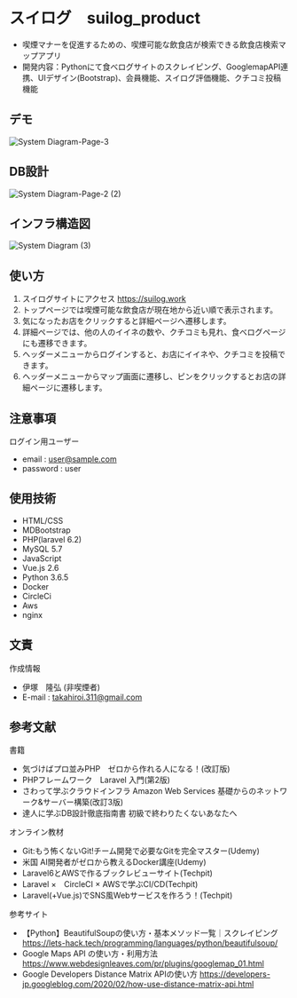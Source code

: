 # スイログ　suilog_product

* 喫煙マナーを促進するための、喫煙可能な飲食店が検索できる飲食店検索マップアプリ
* 開発内容：Pythonにて食べログサイトのスクレイピング、GooglemapAPI連携、UIデザイン(Bootstrap)、会員機能、スイログ評価機能、クチコミ投稿機能

## デモ
![System Diagram-Page-3](https://user-images.githubusercontent.com/67720987/110643482-7bde3f00-81f7-11eb-9a66-1adbbe4b4ff3.png)

## DB設計
![System Diagram-Page-2 (2)](https://user-images.githubusercontent.com/67720987/110644110-1dfe2700-81f8-11eb-9719-bd97ca325a32.png)

## インフラ構造図
![System Diagram (3)](https://user-images.githubusercontent.com/67720987/110645657-839ee300-81f9-11eb-8d03-066f8d0bbd21.png)



## 使い方

1. スイログサイトにアクセス https://suilog.work
2. トップページでは喫煙可能な飲食店が現在地から近い順で表示されます。
3. 気になったお店をクリックすると詳細ページへ遷移します。
4. 詳細ページでは、他の人のイイネの数や、クチコミも見れ、食べログページにも遷移できます。
5. ヘッダーメニューからログインすると、お店にイイネや、クチコミを投稿できます。
6. ヘッダーメニューからマップ画面に遷移し、ピンをクリックするとお店の詳細ページに遷移します。


## 注意事項

ログイン用ユーザー
* email : user@sample.com
* password : user


## 使用技術

* HTML/CSS
* MDBootstrap
* PHP(laravel 6.2)
* MySQL 5.7
* JavaScript
* Vue.js 2.6
* Python 3.6.5
* Docker
* CircleCi
* Aws
* nginx


## 文責

作成情報

* 伊塚　隆弘 (非喫煙者)
* E-mail : takahiroi.311@gmail.com


## 参考文献

書籍
* 気づけばプロ並みPHP　ゼロから作れる人になる！(改訂版)
* PHPフレームワーク　Laravel 入門(第2版)
* さわって学ぶクラウドインフラ Amazon Web Services 基礎からのネットワーク&サーバー構築(改訂3版)
* 達人に学ぶDB設計徹底指南書 初級で終わりたくないあなたへ

オンライン教材
* Git:もう怖くないGit!チーム開発で必要なGitを完全マスター(Udemy)
* 米国 AI開発者がゼロから教えるDocker講座(Udemy)
* Laravel6とAWSで作るブックレビューサイト(Techpit)
* Laravel ×　CircleCI × AWSで学ぶCI/CD(Techpit)
* Laravel(+Vue.js)でSNS風Webサービスを作ろう！(Techpit)

参考サイト
* 【Python】BeautifulSoupの使い方・基本メソッド一覧｜スクレイピング https://lets-hack.tech/programming/languages/python/beautifulsoup/
* Google Maps API の使い方・利用方法 https://www.webdesignleaves.com/pr/plugins/googlemap_01.html
* Google Developers Distance Matrix APIの使い方 https://developers-jp.googleblog.com/2020/02/how-use-distance-matrix-api.html
